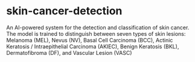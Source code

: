 # skin-cancer-detection
An AI-powered system for the detection and classification of skin cancer. The model is trained to distinguish between seven types of skin lesions: Melanoma (MEL), Nevus (NV), Basal Cell Carcinoma (BCC), Actinic Keratosis / Intraepithelial Carcinoma (AKIEC), Benign Keratosis (BKL), Dermatofibroma (DF), and Vascular Lesion (VASC)

